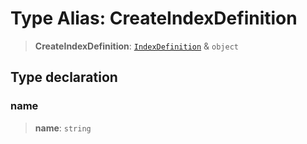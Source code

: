 # Type Alias: CreateIndexDefinition

> **CreateIndexDefinition**: [`IndexDefinition`](IndexDefinition.md) & `object`

## Type declaration

### name

> **name**: `string`
